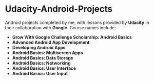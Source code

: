 # Udacity-Android-Projects
Android projects completed by me, with lessons provided by **Udacity** in their collaboration with **Google**. Course names include:
  - **Grow With Google Challenge Scholarship: Android Basics**
  - **Advanced Android App Development**
  - **Developing Android Apps**
  - **Android Basics: Multiscreen Apps**
  - **Android Basics: Data Storage**
  - **Android Basics: Networking**
  - **Android Basics: User Interface**
  - **Android Basics: User Input**
